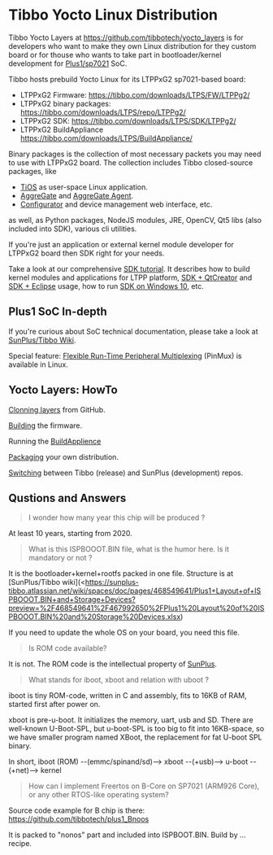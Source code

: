 # Tibbo Yocto Linux Distribution

Tibbo Yocto Layers at <https://github.com/tibbotech/yocto_layers> is for developers who
want to make they own Linux distribution for they custom board
or for thouse who wants to take part in bootloader/kernel development for 
[Plus1/sp7021](https://tibbo.com/store/plus1.html) SoC.

Tibbo hosts prebuild Yocto Linux for its LTPPxG2 sp7021-based board:
- LTPPxG2 Firmware: <https://tibbo.com/downloads/LTPS/FW/LTPPg2/>
- LTPPxG2 binary packages: <https://tibbo.com/downloads/LTPS/repo/LTPPg2/>
- LTPPxG2 SDK: <https://tibbo.com/downloads/LTPS/SDK/LTPPg2/>
- LTPPxG2 BuildAppliance <https://tibbo.com/downloads/LTPS/BuildAppliance/>

Binary packages is the collection of most necessary packets you may need to use
with LTPPxG2 board. The collection includes Tibbo closed-source packages, like
- [TiOS](https://docs.tibbo.com/taiko/intro_tios) as user-space Linux application.
- [AggreGate](https://aggregate.tibbo.com/) and [AggreGate Agent](https://aggregate.tibbo.com/technology/connectivity/agents.html).
- [Configurator](https://tibbo.com/tps/configurator.html) and device management web interface, etc.

as well, as Python packages, NodeJS modules, JRE, OpenCV, Qt5 libs 
(also included into SDK), various cli utilities.

If you're just an application or external kernel module developer for LTPPxG2 
board then SDK right for your needs.

Take a look at our comprehensive [SDK tutorial](https://tibbo.com/linux/native-c.html).
It describes how to build kernel modules and applications for LTPP platform, 
[SDK + QtCreator](https://tibbo.com/linux/native-c/ide-qt-creator.html)
and
[SDK + Eclipse](https://tibbo.com/linux/native-c/ide-qt-creator.html) usage,
how to run [SDK on Windows 10](https://tibbo.com/linux/native-c/windows.html), etc.

## Plus1 SoC In-depth

If you're curious about SoC technical documentation, please take a look at
[SunPlus/Tibbo Wiki](https://sunplus-tibbo.atlassian.net/wiki/spaces/doc/overview).

Special feature: [Flexible Run-Time Peripheral Multiplexing](muxing) (PinMux) is available in Linux.

## Yocto Layers: HowTo

[Clonning layers](clonning) from GitHub.

[Building](build) the firmware.

Running the [BuildApplience](ba)

[Packaging](packaging) your own distribution.

[Switching](src_switch) between Tibbo (release) and SunPlus (development) repos.

## Qustions and Answers

> I wonder how many year this chip will be produced ?

At least 10 years, starting from 2020.

> What is this ISPBOOOT.BIN file, what is the humor here. Is it mandatory or not ?

It is the bootloader+kernel+rootfs packed in one file. Structure is at [SunPlus/Tibbo wiki](<https://sunplus-tibbo.atlassian.net/wiki/spaces/doc/pages/468549641/Plus1+Layout+of+ISPBOOOT.BIN+and+Storage+Devices?preview=%2F468549641%2F467992650%2FPlus1%20Layout%20of%20ISPBOOOT.BIN%20and%20Storage%20Devices.xlsx)

If you need to update the whole OS on your board, you need this file.

> Is ROM code available?

It is not.
The ROM code is the intellectual property of [SunPlus](https://www.sunplus.com/index.asp).

> What stands for iboot, xboot and relation with uboot ?

iboot is tiny ROM-code, written in C and assembly, fits to 16KB of RAM, started 
first after power on.

xboot is pre-u-boot. It initializes the memory, uart, usb and SD. There are well-known
U-Boot-SPL, but u-boot-SPL is too big to fit into 16KB-space, so we have 
smaller program named XBoot, the replacement for fat U-boot SPL binary.

In short, iboot (ROM) --(emmc/spinand/sd)--> xboot --(+usb)--> u-boot --(+net)--> kernel

> How can I implement Freertos on B-Core on SP7021 (ARM926 Core), or any other RTOS-like operating system?

Source code example for B chip is there: <https://github.com/tibbotech/plus1_Bnoos>

It is packed to "nonos" part and included into ISPBOOT.BIN.
Build by ... recipe.


